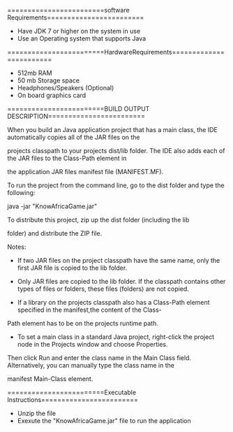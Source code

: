 ========================software Requirements========================



- Have JDK 7 or higher on the system in use
- Use an Operating system that supports Java


========================HardwareRequirements========================

- 512mb RAM
- 50 mb Storage space
- Headphones/Speakers (Optional)
- On board graphics card


========================BUILD OUTPUT DESCRIPTION========================

When you build an Java application project that has a main class, the IDE
automatically copies all of the JAR
files on the 

projects classpath to your projects dist/lib folder. The IDE
also adds each of the JAR files to the Class-Path element in 

the application
JAR files manifest file (MANIFEST.MF).

To run the project from the command line, go to the dist folder and
type the following:

java -jar "KnowAfricaGame.jar" 

To distribute this project, zip up the dist folder (including the lib 

folder)
and distribute the ZIP file.

Notes:

* If two JAR files on the project classpath have the same name, only the first
JAR file is copied to the lib folder.


* Only JAR files are copied to the lib folder.
If the classpath contains other types of files or folders, these files (folders)
are not copied.


* If a library on the projects classpath also has a Class-Path element
specified in the manifest,the content of the Class-

Path element has to be on
the projects runtime path.


* To set a main class in a standard Java project, right-click the project node
in the Projects window and choose Properties. 

Then click Run and enter the
class name in the Main Class field. Alternatively, you can manually type the
class name in the 

manifest Main-Class element.


========================Executable Instructions========================

- Unzip the file
- Exexute the "KnowAfricaGame.jar" file to run the application


